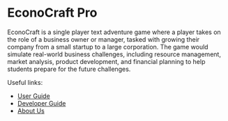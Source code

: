 # EconoCraft Pro

EconoCraft is a single player text adventure game where a player takes on the role of a business owner or manager, tasked with growing their company from a small startup to a large corporation. The game would simulate real-world business challenges, including resource management, market analysis, product development, and financial planning to help students prepare for the future challenges.

Useful links:
* [User Guide](UserGuide.md)
* [Developer Guide](DeveloperGuide.md)
* [About Us](AboutUs.md)
